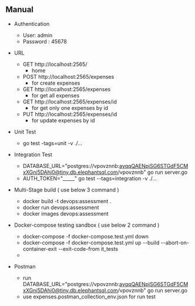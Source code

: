 ## Manual
* Authentication
  * User: admin
  * Password : 45678

* URL
  * GET http://localhost:2565/
    * home
  * POST http://localhost:2565/expenses 
    * for create expenses
  * GET http://localhost:2565/expenses
    * for get all expenses
  * GET http://localhost:2565/expenses/id
    * for get only one expenses by id
  * PUT http://localhost:2565/expenses/id
    * for update expenses by id
 
* Unit Test
  * go test -tags=unit -v ./...

* Integration Test 
  * DATABASE_URL="postgres://vpovznnb:ayqqQAENpjSG6STGdF5CMxXGni5DAhj0@tiny.db.elephantsql.com/vpovznnb" go run server.go
  * AUTH_TOKEN="_____" go test --tags=integration -v ./...   
  
* Multi-Stage build ( use below 3 command )
  * docker build -t devops:assessment .
  * docker run devops:assessment 
  * docker images devops:assessment 

* Docker-compose testing sandbox ( use below 2 command )
  * docker-compose -f docker-compose.test.yml down    
  * docker-compose -f docker-compose.test.yml up --build --abort-on-container-exit --exit-code-from it_tests
  * 
* Postman
  * run  DATABASE_URL="postgres://vpovznnb:ayqqQAENpjSG6STGdF5CMxXGni5DAhj0@tiny.db.elephantsql.com/vpovznnb" go run server.go
  * use expenses.postman_collection_env.json for run test




      

